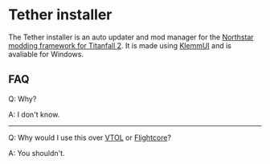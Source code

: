 # Tether installer

The Tether installer is an auto updater and mod manager for the
[Northstar modding framework for Titanfall 2](https://github.com/R2Northstar/Northstar).
It is made using [KlemmUI](https://github.com/Klemmbaustein/KLemmUI)
and is avaliable for Windows.

## FAQ


Q: Why?

A: I don't know.

----------------------------------

Q: Why would I use this over [VTOL](https://github.com/R2NorthstarTools/VTOL)
or [Flightcore](https://github.com/R2NorthstarTools/FlightCore/)?

A: You shouldn't.
